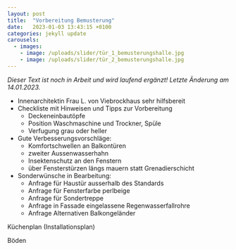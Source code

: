 ```yaml
---
layout: post
title:  "Vorbereitung Bemusterung"
date:   2023-01-03 13:43:15 +0100
categories: jekyll update
carousels:
  - images: 
    - image: /uploads/slider/tür_1_bemusterungshalle.jpg
    - image: /uploads/slider/tür_2_bemusterungshalle.jpg    
---
```


*Dieser Text ist noch in Arbeit und wird laufend ergänzt! Letzte Änderung am 14.01.2023.*

- Innenarchitektin Frau L. von Viebrockhaus sehr hilfsbereit
- Checkliste mit Hinweisen und Tipps zur Vorbereitung
  - Deckeneinbautöpfe
  - Position Waschmaschine und Trockner, Spüle
  - Verfugung grau oder heller
- Gute Verbesserungsvorschläge: 
  - Komfortschwellen an Balkontüren
  - zweiter Aussenwasserhahn
  - Insektenschutz an den Fenstern
  - über Fensterstürzen längs mauern statt Grenadierschicht 
- Sonderwünsche in Bearbeitung:
  - Anfrage für Haustür ausserhalb des Standards 
  - Anfrage für Fensterfarbe perlbeige 
  - Anfrage für Sondertreppe 
  - Anfrage in Fassade eingelassene Regenwasserfallrohre 
  - Anfrage Alternativen Balkongeländer

Küchenplan (Installationsplan)

Böden